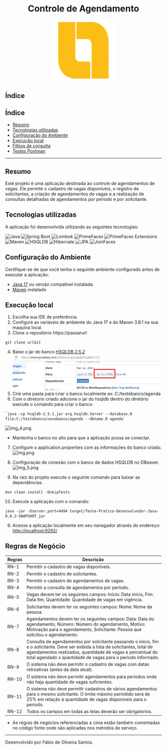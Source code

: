 <h1 align="center">Controle de Agendamento</h1>
<center>
    <img src="/LOG_ONE.jpg" alt="Logo" style="width:200px;"/>
</center>

<h2>Índice</h2>


<h2>Índice</h2>

- [Resumo](#resumo)
- [Tecnologias utilizadas](#tecnologias-utilizadas)
- [Configuração do Ambiente](#variáveis-de-ambiente)
- [Execução local](#execução-local)
- [Filtros de consulta](#Filtros-de-consulta)
- [Testes Postman ](#Testes-Postman)

---

## Resumo

Este projeto é uma aplicação destinada ao controle de agendamentos de vagas. Ele permite o cadastro de vagas disponíveis, o registro de solicitantes, a criação de agendamentos de vagas e a realização de consultas detalhadas de agendamentos por período e por solicitante.

## Tecnologias utilizadas

A aplicação foi desenvolvida utilizando as seguintes tecnologias:

![Java](https://img.shields.io/badge/Java-17-blue)
![Spring Boot](https://img.shields.io/badge/Spring%20Boot-2.7.2-green)
![Lombok](https://img.shields.io/badge/Lombok-1.18.30-orange)
![PrimeFaces](https://img.shields.io/badge/PrimeFaces-13.0.0-blue)
![PrimeFaces Extensions](https://img.shields.io/badge/PrimeFaces%20Extensions-13.0.0-blue)
![Maven](https://img.shields.io/badge/Maven-3.8.1-brightgreen)
![HSQLDB](https://img.shields.io/badge/HSQLDB-2.5.1-yellow)
![Hibernate](https://img.shields.io/badge/Hibernate-5.6.9.Final-red)
![JPA](https://img.shields.io/badge/JPA-2.2-brightgreen)
![JoinFaces](https://img.shields.io/badge/JoinFaces-4.7.12-blue)

## Configuração do Ambiente

Certifique-se de que você tenha o seguinte ambiente configurado antes de executar a aplicação:

- [Java 17](https://www.oracle.com/java/technologies/downloads/#java17) ou versão compatível instalada.
- [Maven](https://maven.apache.org/docs/3.8.1/release-notes.html) instalado

## Execução local

1. Escolha sua IDE de preferência.
2. Configure as variáveis de ambiente do Java 17 e do Maven 3.8.1 na sua maquina local.
3. Clone o repositório https://passarurl
```shell
git clone urlGit
``` 
4. Baixe o jar do banco [HSQLDB 2.5.2](https://mvnrepository.com/artifact/org.hsqldb/hsqldb/2.5.2)
![img_2.png](img_2.png)
5. Crie uma pasta para criar o banco localmente ex: C:/testebanco/agenda
6. Com o diretorio criado adicione o jar do hsqldb dentro do diretório execute o comando para criar o banco:

```shell
`java -cp hsqldb-2.5.1.jar org.hsqldb.Server --database.0 file:C:/testebanco/novobanco/agenda --dbname.0 agenda`
````

![img_4.png](img_4.png)

- Mantenha o banco no alto para que a aplicação possa se conectar.
7. Configure o application.properties com as informações do banco criado.
![img.png](img.png)
8. Configuração de conexão com o banco de dados HSQLDB no DBeaver.
![img_5.png](img_5.png)


9. Na raiz do projeto execute o seguinte comando para baixar as dependências.
```Shell
mvn clean install -DskipTests
```
10. Execute a aplicação com o comando:
```Shell
java -jar -Dserver.port=9494 target/Teste-Pratico-Desenvolvedor-Java-0.0.2-SNAPSHOT.jar
```
6. Acesse a aplicação localmente em seu navegador através do endereço: [http://localhost:9292/](http://localhost:9292/)


## Regras de Negócio 



| **Regras** | **Descrição**                                                                                                                                                                                                                                                |
|------------|--------------------------------------------------------------------------------------------------------------------------------------------------------------------------------------------------------------------------------------------------------------|
| RN-1       | Permitir o cadastro de vagas disponíveis.                                                                                                                                                                                                                     |
| RN-2       | Permitir o cadastro de solicitantes.                                                                                                                                                                                                                          |
| RN-3       | Permitir o cadastro de agendamentos de vagas.                                                                                                                                                                                                                 |
| RN-4       | Permitir a consulta de agendamentos por período.                                                                                                                                                                                                              |
| RN-5       | Vagas devem ter os seguintes campos: Início: Data início, Fim: Data fim, Quantidade: Quantidade de vagas em vigência.                                                                                                                                         |
| RN-6       | Solicitantes devem ter os seguintes campos: Nome: Nome da pessoa.                                                                                                                                                                                             |
| RN-7       | Agendamentos devem ter os seguintes campos: Data: Data do agendamento, Número: Número do agendamento, Motivo: Motivação para o agendamento, Solicitante: Pessoa que solicitou o agendamento.                                                                  |
| RN-8       | Consulta de agendamentos por solicitante passando o início, fim e o solicitante. Deve ser exibida a lista de solicitantes, total de agendamentos realizados, quantidade de vagas e percentual do total agendado x quantidade de vagas para o período informado. |
| RN-9       | O sistema não deve permitir o cadastro de vagas com datas retroativas (antes da data atual).                                                                                                                                                                  |  
| RN-10      | O sistema não deve permitir agendamentos para períodos onde não haja quantidade de vagas suficientes.                                                                                                                                                         | 
| RN-11      | O sistema não deve permitir cadastros de vários agendamentos para o mesmo solicitante. O limite máximo permitido será de 25% em relação à quantidade de vagas disponíveis para o período.                                                                     |   
| RN-12      | Todos os campos em todas as telas deverão ser obrigatórios.                                                                                                                                                                                                   |

- As regras de negócios referenciadas a cima estão também comentadas no código fonte onde são aplicadas nos métodos de serviço.
---
Desenvolvido por Fábio de Oliveira Santos.


 